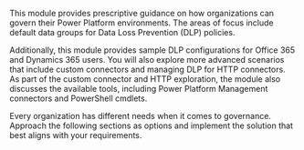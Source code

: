 This module provides prescriptive guidance on how
organizations can govern their Power Platform environments. The areas of
focus include default data groups for Data Loss
Prevention (DLP) policies. 

Additionally, this module provides sample DLP configurations for 
Office 365 and Dynamics 365 users. You will also explore 
more advanced scenarios that include custom connectors and managing 
DLP for HTTP connectors. As part of the custom connector and HTTP 
exploration, the module also discusses the available tools, including 
Power Platform Management connectors and PowerShell cmdlets.

Every organization has different needs when it comes to governance. 
Approach the following sections as options and implement the solution 
that best aligns with your requirements.

